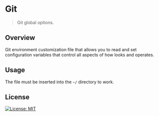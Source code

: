 # Git
> Git global options.

## Overview
Git environment customization file that allows you to read and set configuration variables that control all aspects of how looks and operates.

## Usage
The file must be inserted into the `~/` directory to work.

## License
[![License: MIT](https://img.shields.io/badge/License-MIT-blue.svg)](./LICENSE)
